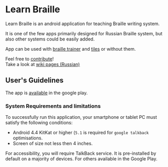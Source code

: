 # Learn Braille

Learn Braille is an android application for teaching Braille writing system.

It is one of the few apps primarily designed for Russian Braille system, 
but also other systems could be easily added.

App can be used with 
[braille trainer](https://github.com/braille-systems/braille-trainer)
and [tiles](https://github.com/braille-systems/braille-tiles)
or without them.

Feel free to [contribute](https://github.com/braille-systems/learn-braille/blob/master/CONTRIBUTING.md)! <br>
Take a look at [wiki pages (Russian)](https://github.com/braille-systems/learn-braille/wiki) <br>


## User's Guidelines

The app is [available](https://play.google.com/store/apps/details?id=com.github.braillesystems.learnbraille&hl=ru) in the google play.

### System Requirements and limitations

To successfully run this application, your smartphone or tablet PC must satisfy the following conditions:
- Android 4.4 KitKat or higher (`5.1` is required for `google talkback` optimisations.
- Screen of size not less then 4 inches.

For accessibility, you will require TalkBack service.
It is pre-installed by default on a majority of devices.
For others available in the Google Play.
